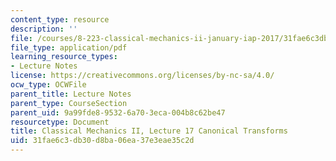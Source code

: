 ```yaml
---
content_type: resource
description: ''
file: /courses/8-223-classical-mechanics-ii-january-iap-2017/31fae6c3db30d8ba06ea37e3eae35c2d_MIT8_223IAP17_Lec17.pdf
file_type: application/pdf
learning_resource_types:
- Lecture Notes
license: https://creativecommons.org/licenses/by-nc-sa/4.0/
ocw_type: OCWFile
parent_title: Lecture Notes
parent_type: CourseSection
parent_uid: 9a99fde8-9532-6a70-3eca-004b8c62be47
resourcetype: Document
title: Classical Mechanics II, Lecture 17 Canonical Transforms
uid: 31fae6c3-db30-d8ba-06ea-37e3eae35c2d
---
```

